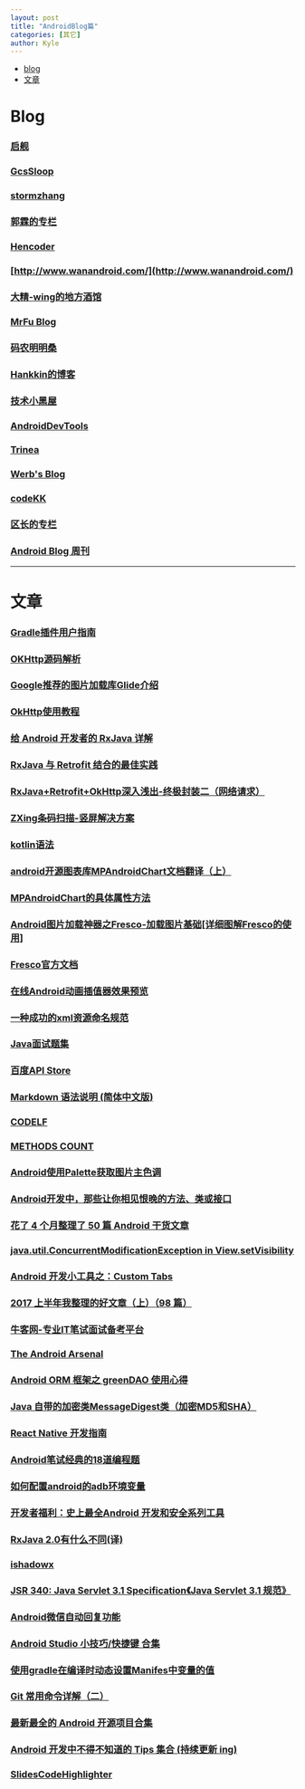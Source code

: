 ```yaml
---
layout: post
title: "AndroidBlog篇"
categories: [其它]
author: Kyle
---
```


- [blog](#blog)
- [文章](#文章)

# <span id="blog">Blog</span>
### [启舰](http://blog.csdn.net/harvic880925/ "自定义view") 
### [GcsSloop](http://www.gcssloop.com/customview/CustomViewIndex/ "自定义view") 
### [stormzhang](http://stormzhang.com/) 
### [郭霖的专栏](http://blog.csdn.net/guolin_blog) 
### [Hencoder](http://hencoder.com/) 
### [http://www.wanandroid.com/](http://www.wanandroid.com/) 
### [大精-wing的地方酒馆](http://androidwing.net/) 
### [MrFu Blog](https://mrfu.me/ "Glide详解") 
### [码农明明桑](https://isming.info/) 
### [Hankkin的博客](http://hankkin.cn/) 
### [技术小黑屋](https://droidyue.com/)
### [AndroidDevTools](http://www.androiddevtools.cn/)
### [Trinea](http://www.trinea.cn/)
### [Werb's Blog](http://werb.github.io/)
### [codeKK](http://a.codekk.com/)
### [区长的专栏](http://blog.csdn.net/sbsujjbcy)
### [Android Blog 周刊](http://www.androidblog.cn/index.php/Index/index/p/1)
---
# <span id="文章">文章</span>
### [Gradle插件用户指南](http://rinvay.github.io/android/2015/03/26/Gradle-Plugin-User-Guide(Translation)/#1)
### [OKHttp源码解析](http://www.jcodecraeer.com/a/anzhuokaifa/androidkaifa/2015/0326/2643.html)
### [Google推荐的图片加载库Glide介绍](http://blog.csdn.net/theone10211024/article/details/45557859)
### [OkHttp使用教程](http://www.jcodecraeer.com/a/anzhuokaifa/androidkaifa/2015/0106/2275.html)
### [给 Android 开发者的 RxJava 详解](http://gank.io/post/560e15be2dca930e00da1083)
### [RxJava 与 Retrofit 结合的最佳实践](http://gank.io/post/56e80c2c677659311bed9841)
### [ RxJava+Retrofit+OkHttp深入浅出-终极封装二（网络请求）](http://blog.csdn.net/wzgiceman/article/details/51939574)
### [ZXing条码扫描-竖屏解决方案](http://www.open-open.com/lib/view/open1437533499553.html)
### [kotlin语法](https://huanglizhuo.gitbooks.io/kotlin-in-chinese/content/)
### [android开源图表库MPAndroidChart文档翻译（上）](http://blog.csdn.net/robertcpp/article/details/51618495)
### [MPAndroidChart的具体属性方法](http://blog.csdn.net/u010897392/article/details/50844571)
### [Android图片加载神器之Fresco-加载图片基础[详细图解Fresco的使用]](http://blog.csdn.net/y1scp/article/details/49245535)
### [Fresco官方文档](https://www.fresco-cn.org/docs/index.html)
### [在线Android动画插值器效果预览](http://inloop.github.io/interpolator/)
### [一种成功的xml资源命名规范](https://www.jianshu.com/p/e3c7fa7d837b)
### [Java面试题集](http://blog.csdn.net/dd864140130/article/details/55833087)
### [百度API Store](http://apistore.baidu.com/)
### [Markdown 语法说明 (简体中文版)](https://www.appinn.com/markdown/#hr)
### [CODELF](http://unbug.github.io/codelf/ "中译英")
### [METHODS COUNT](http://www.methodscount.com/ )
### [Android使用Palette获取图片主色调](http://blog.csdn.net/yxw_android/article/details/51768414)
### [Android开发中，那些让你相见恨晚的方法、类或接口](http://liukun.engineer/2016/04/11/Android%E5%BC%80%E5%8F%91%E4%B8%AD%EF%BC%8C%E9%82%A3%E4%BA%9B%E8%AE%A9%E4%BD%A0%E7%9B%B8%E8%A7%81%E6%81%A8%E6%99%9A%E7%9A%84%E6%96%B9%E6%B3%95%E3%80%81%E7%B1%BB%E6%88%96%E6%8E%A5%E5%8F%A3/)
### [花了 4 个月整理了 50 篇 Android 干货文章](https://juejin.im/post/5940e0f6128fe1006a0d6cd9)
### [java.util.ConcurrentModificationException in View.setVisibility](https://stackoverflow.com/questions/10988671/java-util-concurrentmodificationexception-in-view-setvisibility)
### [Android 开发小工具之：Custom Tabs](http://www.jcodecraeer.com/a/anzhuokaifa/androidkaifa/2015/0914/3451.html)
### [2017 上半年我整理的好文章（上）（98 篇）](https://juejin.im/entry/595b9c31f265da6c232876b7)
### [牛客网-专业IT笔试面试备考平台](https://www.nowcoder.com/)
### [The Android Arsenal](https://android-arsenal.com/ " A categorized directory of libraries and tools for Android")
### [Android ORM 框架之 greenDAO 使用心得](http://www.open-open.com/lib/view/open1438065400878.html)
### [ Java 自带的加密类MessageDigest类（加密MD5和SHA）](http://blog.csdn.net/xiaokui_wingfly/article/details/38045871?utm_source=tuicool&utm_medium=referral)
### [ React Native 开发指南](https://f8-app.liaohuqiu.net/)
### [Android笔试经典的18道编程题 ](http://www.apkbus.com/thread-266278-1-1.html)
### [如何配置android的adb环境变量](https://jingyan.baidu.com/article/17bd8e52f514d985ab2bb800.html)
### [开发者福利：史上最全Android 开发和安全系列工具](https://zhuanlan.zhihu.com/p/25261296?utm_source=com.daimajia.gold&utm_medium=social)
### [RxJava 2.0有什么不同(译)](http://blog.csdn.net/qq_35064774/article/details/53045298)
### [ishadowx](https://global.ishadowx.net/)
### [JSR 340: Java Servlet 3.1 Specification《Java Servlet 3.1 规范》](https://waylau.gitbooks.io/servlet-3-1-specification/)
### [Android微信自动回复功能](http://www.apkbus.com/home.php?mod=space&uid=705730&do=blog&id=62605)
### [Android Studio 小技巧/快捷键 合集](https://jaeger.itscoder.com/android/2016/02/14/android-studio-tips.html)
### [使用gradle在编译时动态设置Manifes中<meta-data>变量的值](http://blog.csdn.net/xx326664162/article/details/49247815)
### [Git 常用命令详解（二）](http://www.oschina.net/question/565065_86025)
### [最新最全的 Android 开源项目合集](https://juejin.im/entry/5908235861ff4b0066dc924a)
### [Android 开发中不得不知道的 Tips 集合 (持续更新 ing)](https://juejin.im/post/591847b68d6d8100587929dd)
### [SlidesCodeHighlighter](https://romannurik.github.io/SlidesCodeHighlighter/ "代码高亮")
